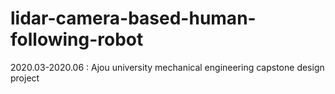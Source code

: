 # lidar-camera-based-human-following-robot
2020.03-2020.06 : Ajou university mechanical engineering capstone design project
